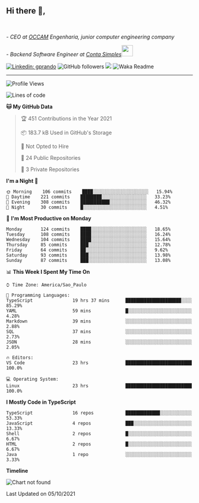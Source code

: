 <h2>Hi there  👋,</h2> </br>

<p><em>- CEO at <a href="https://occamengenharia.com/">OCCAM</a> Engenharia, junior computer engineering company
</em></p>

<p><em>- Backend Software Engineer at <a href="https://contasimples.com">Conta Simples</a><img src="https://media.giphy.com/media/WUlplcMpOCEmTGBtBW/giphy.gif" width="30"> 
</em></p>

[![Linkedin: gprando](https://img.shields.io/badge/-gprando-blue?style=flat-square&logo=Linkedin&logoColor=white&link=https://www.linkedin.com/in/gprando/)](https://www.linkedin.com/in/gprando)
![GitHub followers](https://img.shields.io/github/followers/gprando?label=Follow&style=social)
![](https://visitor-badge.glitch.me/badge?page_id=gprando.gprando)
![Waka Readme](https://github.com/gprando/gprando/workflows/Waka%20Readme/badge.svg)

---
<!--START_SECTION:waka-->
![Profile Views](http://img.shields.io/badge/Profile%20Views-39-blue)

![Lines of code](https://img.shields.io/badge/From%20Hello%20World%20I%27ve%20Written-234444%20lines%20of%20code-blue)

**🐱 My GitHub Data** 

> 🏆 451 Contributions in the Year 2021
 > 
> 📦 183.7 kB Used in GitHub's Storage 
 > 
> 🚫 Not Opted to Hire
 > 
> 📜 24 Public Repositories 
 > 
> 🔑 3 Private Repositories  
 > 
**I'm a Night 🦉** 

```text
🌞 Morning    106 commits    ████░░░░░░░░░░░░░░░░░░░░░   15.94% 
🌆 Daytime    221 commits    ████████░░░░░░░░░░░░░░░░░   33.23% 
🌃 Evening    308 commits    ███████████░░░░░░░░░░░░░░   46.32% 
🌙 Night      30 commits     █░░░░░░░░░░░░░░░░░░░░░░░░   4.51%

```
📅 **I'm Most Productive on Monday** 

```text
Monday       124 commits    ████░░░░░░░░░░░░░░░░░░░░░   18.65% 
Tuesday      108 commits    ████░░░░░░░░░░░░░░░░░░░░░   16.24% 
Wednesday    104 commits    ████░░░░░░░░░░░░░░░░░░░░░   15.64% 
Thursday     85 commits     ███░░░░░░░░░░░░░░░░░░░░░░   12.78% 
Friday       64 commits     ██░░░░░░░░░░░░░░░░░░░░░░░   9.62% 
Saturday     93 commits     ███░░░░░░░░░░░░░░░░░░░░░░   13.98% 
Sunday       87 commits     ███░░░░░░░░░░░░░░░░░░░░░░   13.08%

```


📊 **This Week I Spent My Time On** 

```text
⌚︎ Time Zone: America/Sao_Paulo

💬 Programming Languages: 
TypeScript               19 hrs 37 mins      █████████████████████░░░░   85.29% 
YAML                     59 mins             █░░░░░░░░░░░░░░░░░░░░░░░░   4.28% 
Markdown                 39 mins             ░░░░░░░░░░░░░░░░░░░░░░░░░   2.88% 
SQL                      37 mins             ░░░░░░░░░░░░░░░░░░░░░░░░░   2.73% 
JSON                     28 mins             ░░░░░░░░░░░░░░░░░░░░░░░░░   2.05%

🔥 Editors: 
VS Code                  23 hrs              █████████████████████████   100.0%

💻 Operating System: 
Linux                    23 hrs              █████████████████████████   100.0%

```

**I Mostly Code in TypeScript** 

```text
TypeScript               16 repos            █████████████░░░░░░░░░░░░   53.33% 
JavaScript               4 repos             ███░░░░░░░░░░░░░░░░░░░░░░   13.33% 
Shell                    2 repos             █░░░░░░░░░░░░░░░░░░░░░░░░   6.67% 
HTML                     2 repos             █░░░░░░░░░░░░░░░░░░░░░░░░   6.67% 
Java                     1 repo              ░░░░░░░░░░░░░░░░░░░░░░░░░   3.33%

```


**Timeline**

![Chart not found](https://raw.githubusercontent.com/gprando/gprando/master/charts/bar_graph.png) 


 Last Updated on 05/10/2021
<!--END_SECTION:waka-->